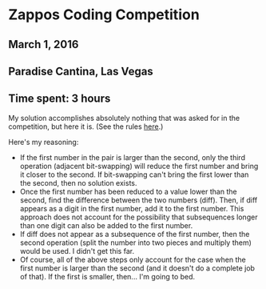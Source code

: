 # Zappos Coding Competition
## March 1, 2016
## Paradise Cantina, Las Vegas
## Time spent: 3 hours

My solution accomplishes absolutely nothing that was asked for in the competition, but here it is. (See the rules <a href='https://challenge.zappos.biz/problems/number-chain/index.html'>here</a>.)

Here's my reasoning:
* If the first number in the pair is larger than the second, only the third operation (adjacent bit-swapping) will reduce the first number and bring it closer to the second. If bit-swapping can't bring the first lower than the second, then no solution exists.
* Once the first number has been reduced to a value lower than the second, find the difference between the two numbers (diff). Then, if diff appears as a digit in the first number, add it to the first number. This approach does not account for the possibility that subsequences longer than one digit can also be added to the first number.
* If diff does not appear as a subsequence of the first number, then the second operation (split the number into two pieces and multiply them) would be used. I didn't get this far. 
* Of course, all of the above steps only account for the case when the first number is larger than the second (and it doesn't do a complete job of that). If the first is smaller, then... I'm going to bed.
